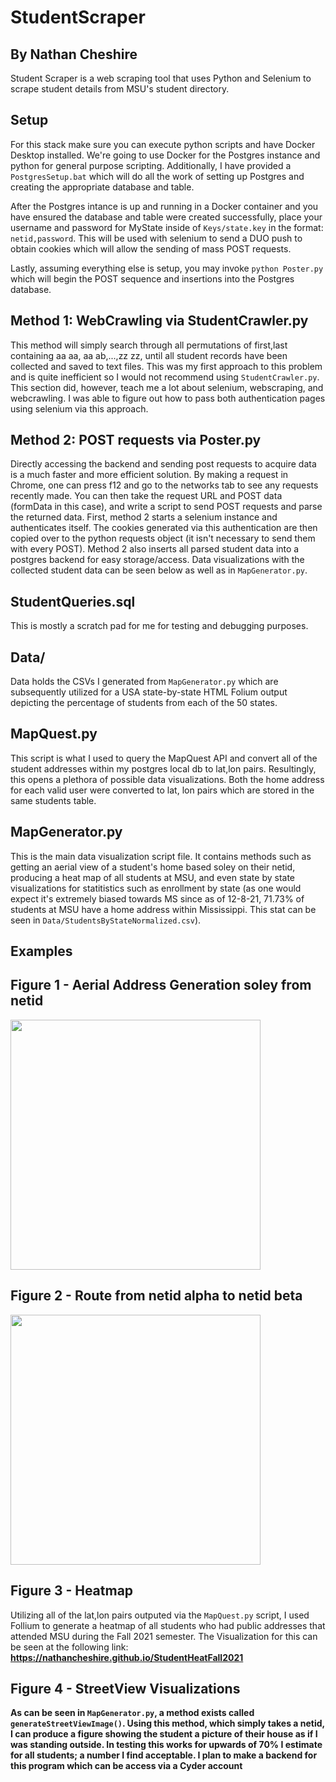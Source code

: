 # StudentScraper 
## By Nathan Cheshire

Student Scraper is a web scraping tool that uses Python and Selenium to scrape student details from MSU's student directory.

## Setup

For this stack make sure you can execute python scripts and have Docker Desktop installed. We're going to use Docker for the Postgres instance and python for general purpose scripting. Additionally, I have provided a `PostgresSetup.bat` which will do all the work of setting up Postgres and creating the appropriate database and table.

After the Postgres intance is up and running in a Docker container and you have ensured the database and table were created successfully, place your username and password for MyState inside of `Keys/state.key` in the format: `netid,password`. This will be used with selenium to send a DUO push to obtain cookies which will allow the sending of mass POST requests.

Lastly, assuming everything else is setup, you may invoke `python Poster.py` which will begin the POST sequence and insertions into the Postgres database.

## Method 1: WebCrawling via StudentCrawler.py

This method will simply search through all permutations of first,last containing aa aa, aa ab,...,zz zz, until all student records have been collected and saved to text files. This was my first approach to this problem and is quite inefficient so I would not recommend using `StudentCrawler.py`. This section did, however, teach me a lot about selenium, webscraping, and webcrawling. I was able to figure out how to pass both authentication pages using selenium via this approach.

## Method 2: POST requests via Poster.py

Directly accessing the backend and sending post requests to acquire data is a much faster and more efficient solution. By making a request in Chrome, one can press f12 and go to the networks tab to see any requests recently made. You can then take the request URL and POST data (formData in this case), and write a script to send POST requests and parse the returned data. First, method 2 starts a selenium instance and authenticates itself. The cookies generated via this authentication are then copied over to the python requests object (it isn't necessary to send them with every POST). Method 2 also inserts all parsed student data into a postgres backend for easy storage/access. Data visualizations with the collected student data can be seen below as well as in `MapGenerator.py`.

## StudentQueries.sql

This is mostly a scratch pad for me for testing and debugging purposes.

## Data/

Data holds the CSVs I generated from `MapGenerator.py` which are subsequently utilized for a USA state-by-state HTML Folium output depicting the percentage of students from each of the 50 states.

## MapQuest.py

This script is what I used to query the MapQuest API and convert all of the student addresses within my postgres local db to lat,lon pairs. Resultingly, this opens a plethora of possible data visualizations. Both the home address for each valid user were converted to lat, lon pairs which are stored in the same students table.

## MapGenerator.py

This is the main data visualization script file. It contains methods such as getting an aerial view of a student's home based soley on their netid, producing a heat map of all students at MSU, and even state by state visualizations for statitistics such as enrollment by state (as one would expect it's extremely biased towards MS since as of 12-8-21, 71.73% of students at MSU have a home address within Mississippi. This stat can be seen in `Data/StudentsByStateNormalized.csv`).

## Examples

## Figure 1 - Aerial Address Generation soley from netid

<img src="https://i.imgur.com/mS6MiE7.png" data-canonical-src="https://i.imgur.com/mS6MiE7.png" width = 400px height = 400px/>

## Figure 2 - Route from netid alpha to netid beta

<img src="https://i.imgur.com/GunFwRK.png" data-canonical-src="https://i.imgur.com/GunFwRK.png" width = 400px height = 400px/>

## Figure 3 - Heatmap

Utilizing all of the lat,lon pairs outputed via the `MapQuest.py` script, I used Follium to generate a heatmap of all students who had public addresses that attended MSU during the Fall 2021 semester. The Visualization for this can be seen at the following link: 
<b>https://nathancheshire.github.io/StudentHeatFall2021<b/>

## Figure 4 - StreetView Visualizations

As can be seen in `MapGenerator.py`, a method exists called `generateStreetViewImage()`. Using this method, which simply takes a netid, I can produce a figure showing the student a picture of their house as if I was standing outside. In testing this works for upwards of 70% I estimate for all students; a number I find acceptable. I plan to make a backend for this program which can be access via a Cyder account

